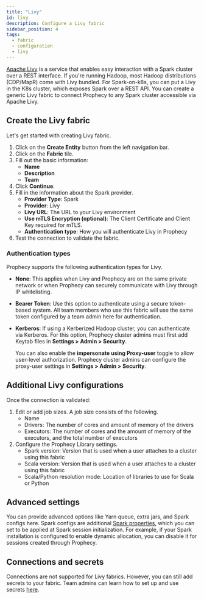 ```yaml
---
title: "Livy"
id: livy
description: Configure a Livy fabric
sidebar_position: 4
tags:
  - fabric
  - configuration
  - livy
---
```


[Apache Livy](https://livy.apache.org/) is a service that enables easy interaction with a Spark cluster over a REST interface. If you're running Hadoop, most Hadoop distributions (CDP/MapR) come with Livy bundled. For Spark-on-k8s, you can put a Livy in the K8s cluster, which exposes Spark over a REST API.
You can create a generic Livy fabric to connect Prophecy to any Spark cluster accessible via Apache Livy.

## Create the Livy fabric

Let's get started with creating Livy fabric.

1. Click on the **Create Entity** button from the left navigation bar.
1. Click on the **Fabric** tile.
1. Fill out the basic information:
   - **Name**
   - **Description**
   - **Team**
1. Click **Continue**.
1. Fill in the information about the Spark provider.
   - **Provider Type**: Spark
   - **Provider**: Livy
   - **Livy URL**: The URL to your Livy environment
   - **Use mTLS Encryption (optional)**: The Client Certificate and Client Key required for mTLS.
   - **Authentication type**: How you will authenticate Livy in Prophecy
1. Test the connection to validate the fabric.

### Authentication types

Prophecy supports the following authentication types for Livy.

- **None**: This applies when Livy and Prophecy are on the same private network or when Prophecy can securely communicate with Livy through IP whitelisting.

- **Bearer Token**: Use this option to authenticate using a secure token-based system. All team members who use this fabric will use the same token configured by a team admin here for authentication.

- **Kerberos**: If using a Kerberized Hadoop cluster, you can authenticate via Kerberos. For this option, Prophecy cluster admins must first add Keytab files in **Settings > Admin > Security**.

  You can also enable the **impersonate using Proxy-user** toggle to allow user-level authorization. Prophecy cluster admins can configure the proxy-user settings in **Settings > Admin > Security**.

## Additional Livy configurations

Once the connection is validated:

1. Edit or add job sizes. A job size consists of the following.
   - Name
   - Drivers: The number of cores and amount of memory of the drivers
   - Executors: The number of cores and the amount of memory of the executors, and the total number of executors
1. Configure the Prophecy Library settings.
   - Spark version: Version that is used when a user attaches to a cluster using this fabric
   - Scala version: Version that is used when a user attaches to a cluster using this fabric
   - Scala/Python resolution mode: Location of libraries to use for Scala or Python

## Advanced settings

You can provide advanced options like Yarn queue, extra jars, and Spark configs here. Spark configs are additional [Spark properties](https://spark.apache.org/docs/latest/configuration.html#available-properties), which you can set to be applied at Spark session initialization. For example, if your Spark installation is configured to enable dynamic allocation, you can disable it for sessions created through Prophecy.

## Connections and secrets

Connections are not supported for Livy fabrics. However, you can still add secrets to your fabric. Team admins can learn how to set up and use secrets [here](docs/administration/secrets/secret-providers.md).
